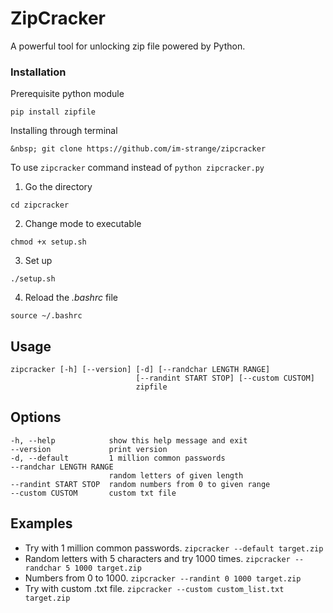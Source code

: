 # ZipCracker
A powerful tool for unlocking zip file powered by Python.

### Installation

Prerequisite python module
```
pip install zipfile
```

Installing through terminal
```
&nbsp; git clone https://github.com/im-strange/zipcracker
```

To use `zipcracker` command instead of `python zipcracker.py`
1. Go the directory
```
cd zipcracker
```
2. Change mode to executable
```
chmod +x setup.sh
```
3. Set up
```
./setup.sh
```
4. Reload the *.bashrc* file
```
source ~/.bashrc
```

## Usage
```
zipcracker [-h] [--version] [-d] [--randchar LENGTH RANGE]
                            [--randint START STOP] [--custom CUSTOM]
                            zipfile
```

## Options
```
-h, --help            show this help message and exit
--version             print version
-d, --default         1 million common passwords
--randchar LENGTH RANGE
                      random letters of given length
--randint START STOP  random numbers from 0 to given range
--custom CUSTOM       custom txt file
```

## Examples
- Try with 1 million common passwords. 
`zipcracker --default target.zip`
- Random letters with 5 characters and try 1000 times. 
`zipcracker --randchar 5 1000 target.zip`
- Numbers from 0 to 1000.
`zipcracker --randint 0 1000 target.zip`
- Try with custom .txt file.
`zipcracker --custom custom_list.txt target.zip`



